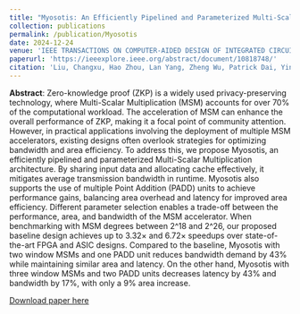 ```yaml
---
title: "Myosotis: An Efficiently Pipelined and Parameterized Multi-Scalar Multiplication Architecture via Data Sharing"
collection: publications
permalink: /publication/Myosotis
date: 2024-12-24
venue: 'IEEE TRANSACTIONS ON COMPUTER-AIDED DESIGN OF INTEGRATED CIRCUITS AND SYSTEMS'
paperurl: 'https://ieeexplore.ieee.org/abstract/document/10818748/'
citation: 'Liu, Changxu, Hao Zhou, Lan Yang, Zheng Wu, Patrick Dai, Yinlong Li, Shiyong Wu, and Fan Yang. "Myosotis: An Efficiently Pipelined and Parameterized Multi-Scalar Multiplication Architecture via Data Sharing." IEEE Transactions on Computer-Aided Design of Integrated Circuits and Systems (2024).'
---
```


**Abstract**: Zero-knowledge proof (ZKP) is a widely used privacy-preserving technology, where Multi-Scalar Multiplication (MSM) accounts for over 70% of the computational workload. The acceleration of MSM can enhance the overall performance of ZKP, making it a focal point of community attention. However, in practical applications involving the deployment of multiple MSM accelerators, existing designs often overlook strategies for
optimizing bandwidth and area efficiency. To address this, we
propose Myosotis, an efficiently pipelined and parameterized
Multi-Scalar Multiplication architecture. By sharing input data
and allocating cache effectively, it mitigates average transmission
bandwidth in runtime. Myosotis also supports the use of multiple
Point Addition (PADD) units to achieve performance gains,
balancing area overhead and latency for improved area efficiency.
Different parameter selection enables a trade-off between the
performance, area, and bandwidth of the MSM accelerator. When
benchmarking with MSM degrees between 2^18 and 2^26, our proposed baseline design achieves up to 3.32× and 6.72× speedups
over state-of-the-art FPGA and ASIC designs. Compared to the
baseline, Myosotis with two window MSMs and one PADD unit
reduces bandwidth demand by 43% while maintaining similar
area and latency. On the other hand, Myosotis with three window
MSMs and two PADD units decreases latency by 43% and
bandwidth by 17%, with only a 9% area increase.

[Download paper here](http://AustinLiu01.github.io/files/Myosotis.pdf)
